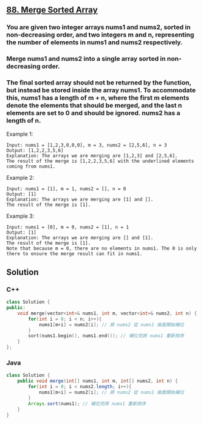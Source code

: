 ## [88. Merge Sorted Array](https://leetcode.com/problems/merge-sorted-array/)

### You are given two integer arrays nums1 and nums2, sorted in non-decreasing order, and two integers m and n, representing the number of elements in nums1 and nums2 respectively.
### Merge nums1 and nums2 into a single array sorted in non-decreasing order.
### The final sorted array should not be returned by the function, but instead be stored inside the array nums1. To accommodate this, nums1 has a length of m + n, where the first m elements denote the elements that should be merged, and the last n elements are set to 0 and should be ignored. nums2 has a length of n.


Example 1:
```
Input: nums1 = [1,2,3,0,0,0], m = 3, nums2 = [2,5,6], n = 3
Output: [1,2,2,3,5,6]
Explanation: The arrays we are merging are [1,2,3] and [2,5,6].
The result of the merge is [1,2,2,3,5,6] with the underlined elements coming from nums1.
```

Example 2:
```
Input: nums1 = [1], m = 1, nums2 = [], n = 0
Output: [1]
Explanation: The arrays we are merging are [1] and [].
The result of the merge is [1].
```

Example 3:
```
Input: nums1 = [0], m = 0, nums2 = [1], n = 1
Output: [1]
Explanation: The arrays we are merging are [] and [1].
The result of the merge is [1].
Note that because m = 0, there are no elements in nums1. The 0 is only there to ensure the merge result can fit in nums1.
```


## Solution  

### C++
```c++
class Solution {
public:
    void merge(vector<int>& nums1, int m, vector<int>& nums2, int n) {
        for(int i = 0; i < n; i++){
            nums1[m+i] = nums2[i]; // 將 nums2 從 nums1 後面開始補位
        }
        sort(nums1.begin(), nums1.end()); // 補位完將 nums1 重新排序
    }
};
```

### Java  
```java
class Solution {
    public void merge(int[] nums1, int m, int[] nums2, int n) {
        for(int i = 0; i < nums2.length; i++){
            nums1[m+i] = nums2[i]; // 將 nums2 從 nums1 後面開始補位
        }
        Arrays.sort(nums1); // 補位完將 nums1 重新排序
    }
}
```

